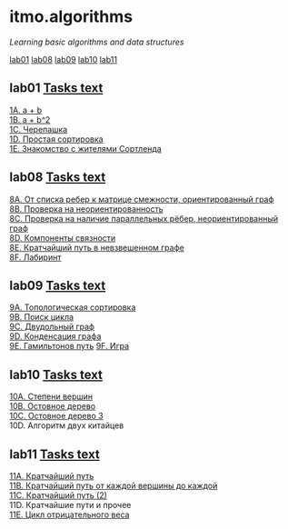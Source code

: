 # itmo.algorithms
*Learning basic algorithms and data structures*

[lab01](#lab01)
[lab08](#lab08)
[lab09](#lab09)
[lab10](#lab10)
[lab11](#lab11)

## lab01 [Tasks text](https://github.com/mrskycriper/itmo.algorithms/blob/master/lab01/problems1.pdf)
[1A. a + b](https://github.com/mrskycriper/itmo.algorithms/blob/master/lab01/1A.cpp)  
[1B. a + b^2](https://github.com/mrskycriper/itmo.algorithms/blob/master/lab01/1B.cpp)  
[1C. Черепашка](https://github.com/mrskycriper/itmo.algorithms/blob/master/lab01/1C.cpp)  
[1D. Простая сортировка](https://github.com/mrskycriper/itmo.algorithms/blob/master/lab01/1D.cpp)  
[1E. Знакомство с жителями Сортленда](https://github.com/mrskycriper/itmo.algorithms/blob/master/lab01/1E.cpp)
## lab08 [Tasks text](https://github.com/mrskycriper/itmo.algorithms/blob/master/lab08/problems8.pdf)
[8A. От списка ребер к матрице смежности, ориентированный граф](https://github.com/mrskycriper/itmo.algorithms/blob/master/lab08/8A.cpp)  
[8B. Проверка на неориентированность](https://github.com/mrskycriper/itmo.algorithms/blob/master/lab08/8B.cpp)  
[8C. Проверка на наличие параллельных рёбер, неориентированный граф](https://github.com/mrskycriper/itmo.algorithms/blob/master/lab08/8C.cpp)  
[8D. Компоненты связности](https://github.com/mrskycriper/itmo.algorithms/blob/master/lab08/8D.cpp)  
[8E. Кратчайший путь в невзвешенном графе](https://github.com/mrskycriper/itmo.algorithms/blob/master/lab08/8E.cpp)  
[8F. Лабиринт](https://github.com/mrskycriper/itmo.algorithms/blob/master/lab08/8F.cpp)  
## lab09 [Tasks text](https://github.com/mrskycriper/itmo.algorithms/blob/master/lab09/problems9.pdf)
[9A. Топологическая сортировка](https://github.com/mrskycriper/itmo.algorithms/blob/master/lab09/9A.cpp)  
[9B. Поиск цикла](https://github.com/mrskycriper/itmo.algorithms/blob/master/lab09/9B.cpp)  
[9C. Двудольный граф](https://github.com/mrskycriper/itmo.algorithms/blob/master/lab09/9C.cpp)  
[9D. Конденсация графа](https://github.com/mrskycriper/itmo.algorithms/blob/master/lab09/9D.cpp)  
[9E. Гамильтонов путь](https://github.com/mrskycriper/itmo.algorithms/blob/master/lab09/9E.cpp)
[9F. Игра](https://github.com/mrskycriper/itmo.algorithms/blob/master/lab09/9F.cpp)  
## lab10 [Tasks text](https://github.com/mrskycriper/itmo.algorithms/blob/master/lab10/problems10.pdf)
[10A. Степени вершин](https://github.com/mrskycriper/itmo.algorithms/blob/master/lab10/10A.cpp)  
[10B. Остовное дерево](https://github.com/mrskycriper/itmo.algorithms/blob/master/lab10/10B.cpp)  
[10C. Остовное дерево 3](https://github.com/mrskycriper/itmo.algorithms/blob/master/lab10/10C.cpp)  
10D. Алгоритм двух китайцев  
## lab11 [Tasks text](https://github.com/mrskycriper/itmo.algorithms/blob/master/lab11/problems11.pdf)
[11A. Кратчайший путь](https://github.com/mrskycriper/itmo.algorithms/blob/master/lab11/11A.cpp)  
[11B. Кратчайший путь от каждой вершины до каждой](https://github.com/mrskycriper/itmo.algorithms/blob/master/lab11/11B.cpp)  
[11C. Кратчайший путь (2)](https://github.com/mrskycriper/itmo.algorithms/blob/master/lab11/11C.cpp)  
11D. Кратчайшие пути и прочее  
[11E. Цикл отрицательного веса](https://github.com/mrskycriper/itmo.algorithms/blob/master/lab11/11E.cpp)
